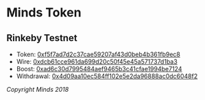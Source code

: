 # Minds Token

## Rinkeby Testnet

- Token: [0xf5f7ad7d2c37cae59207af43d0beb4b361fb9ec8](https://rinkeby.etherscan.io/address/0xf5f7ad7d2c37cae59207af43d0beb4b361fb9ec8)
- Wire: [0xdcb61cce961da699d20c50f45e45a571737d1ba3](https://rinkeby.etherscan.io/address/0xad6c30d7995484aef9465b3c41cfae1994be7124)
- Boost: [0xad6c30d7995484aef9465b3c41cfae1994be7124](https://rinkeby.etherscan.io/address/0x8fb8b0f28e4ef0125b9abaa39d7e4cd028dd17bc)
- Withdrawal: [0x4d09aa10ec584ff102e5e2da96888ac0dc6048f2](https://rinkeby.etherscan.io/address/0x4d09aa10ec584ff102e5e2da96888ac0dc6048f2)


_Copyright Minds 2018_